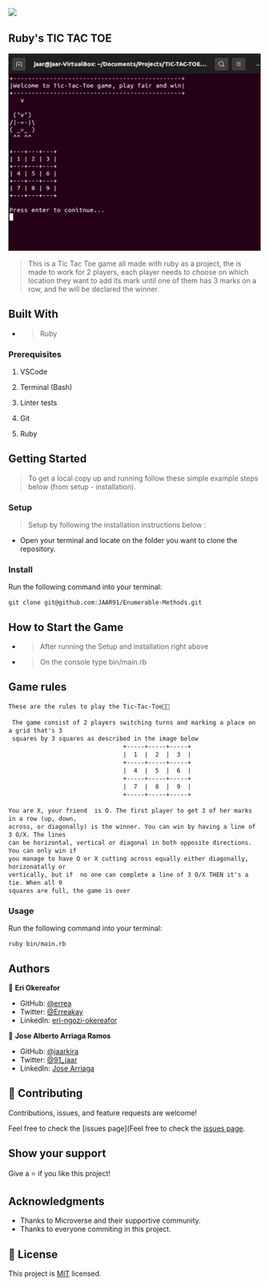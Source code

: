 ![](https://img.shields.io/badge/Microverse-blueviolet)

## Ruby's TIC TAC TOE

<img src="lib/game_example.gif">

> This is a Tic Tac Toe game all made with ruby as a project, the is made to work for 2 players, each player needs to choose on which location they want to add its mark until one of them has 3 marks on a row, and he will be declared the winner.

## Built With

- >Ruby

### Prerequisites

1. VSCode

2. Terminal (Bash)

3. Linter tests

4. Git

5. Ruby

## Getting Started

> To get a local copy up and running follow these simple example steps below (from setup - installation).

### Setup

>Setup by  following the installation instructions below :
* Open your terminal and locate on the folder you want to clone the repository.

### Install

Run the following command into your terminal:

```console
git clone git@github.com:JAAR91/Enumerable-Methods.git
```

## How to Start the Game

- >After running the Setup and installation right above

- >On the console type bin/main.rb

## Game rules

```
These are the rules to play the Tic-Tac-Toe👋🤓

 The game consist of 2 players switching turns and marking a place on a grid that's 3 
 squares by 3 squares as described in the image below
                                +-----+-----+-----+
                                |  1  |  2  |  3  |
                                +-----+-----+-----+
                                |  4  |  5  |  6  |
                                +-----+-----+-----+
                                |  7  |  8  |  9  |
                                +-----+-----+-----+

You are X, your friend  is O. The first player to get 3 of her marks in a row (up, down, 
across, or diagonally) is the winner. You can win by having a line of  3 O/X. The lines 
can be horizontal, vertical or diagonal in both opposite directions. You can only win if 
you manage to have O or X cutting across equally either diagonally, horizonatally or 
vertically, but if  no one can complete a line of 3 O/X THEN it's a tie. When all 9 
squares are full, the game is over
```

### Usage

Run the following command into your terminal:

```console
ruby bin/main.rb
```

## Authors

👤 **Eri Okereafor**

- GitHub: [@errea](https://github.com/errea)
- Twitter: [@Erreakay](https://twitter.com/Erreakay)
- LinkedIn: [eri-ngozi-okereafor](https://www.linkedin.com/in/eri-ngozi-okereafor/)

👤 **Jose Alberto Arriaga Ramos**

- GitHub: [@jaarkira](https://github.com/jaarkira )
- Twitter: [@91_jaar](https://twitter.com/91_jaar )
- LinkedIn: [Jose Arriaga](https://www.linkedin.com/in/jose-arriaga-63a851204/)

## 🤝 Contributing

Contributions, issues, and feature requests are welcome!

Feel free to check the [issues page](Feel free to check the [issues page](https://github.com/JAAR91/TIC-TAC-TOE/issues).

## Show your support

Give a ⭐️ if you like this project!

## Acknowledgments

- Thanks to Microverse and their supportive community.
- Thanks to everyone commiting in this project.

## 📝 License

This project is [MIT](./MIT.md) licensed.
